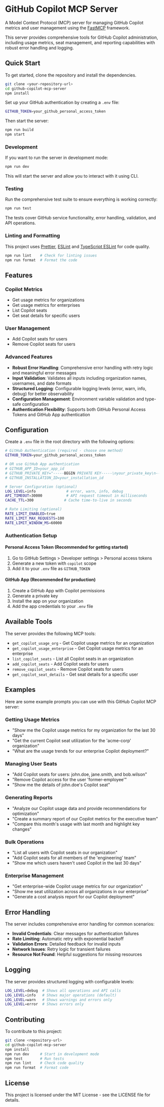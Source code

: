 # GitHub Copilot MCP Server

A Model Context Protocol (MCP) server for managing GitHub Copilot metrics and user management using the [FastMCP](https://github.com/punkpeye/fastmcp) framework.

This server provides comprehensive tools for GitHub Copilot administration, including usage metrics, seat management, and reporting capabilities with robust error handling and logging.

## Quick Start

To get started, clone the repository and install the dependencies.

```bash
git clone <your-repository-url>
cd github-copilot-mcp-server
npm install
```

Set up your GitHub authentication by creating a `.env` file:

```bash
GITHUB_TOKEN=your_github_personal_access_token
```

Then start the server:

```bash
npm run build
npm start
```

### Development

If you want to run the server in development mode:

```bash
npm run dev
```

This will start the server and allow you to interact with it using CLI.

### Testing

Run the comprehensive test suite to ensure everything is working correctly:

```bash
npm run test
```

The tests cover GitHub service functionality, error handling, validation, and API operations.

### Linting and Formatting

This project uses [Prettier](https://prettier.io/), [ESLint](https://eslint.org/) and [TypeScript ESLint](https://typescript-eslint.io/) for code quality.

```bash
npm run lint    # Check for linting issues
npm run format  # Format the code
```

## Features

### Copilot Metrics

- Get usage metrics for organizations
- Get usage metrics for enterprises  
- List Copilot seats
- Get seat details for specific users

### User Management

- Add Copilot seats for users
- Remove Copilot seats for users

### Advanced Features

- **Robust Error Handling**: Comprehensive error handling with retry logic and meaningful error messages
- **Input Validation**: Validates all inputs including organization names, usernames, and date formats
- **Structured Logging**: Configurable logging levels (error, warn, info, debug) for better observability
- **Configuration Management**: Environment variable validation and type-safe configuration
- **Authentication Flexibility**: Supports both GitHub Personal Access Tokens and GitHub App authentication

## Configuration

Create a `.env` file in the root directory with the following options:

```bash
# GitHub Authentication (required - choose one method)
GITHUB_TOKEN=your_github_personal_access_token

# OR use GitHub App authentication
# GITHUB_APP_ID=your_app_id
# GITHUB_PRIVATE_KEY="-----BEGIN PRIVATE KEY-----\nyour_private_key\n-----END PRIVATE KEY-----"
# GITHUB_INSTALLATION_ID=your_installation_id

# Server Configuration (optional)
LOG_LEVEL=info              # error, warn, info, debug
API_TIMEOUT=30000           # API request timeout in milliseconds
CACHE_TTL=300              # Cache time-to-live in seconds

# Rate Limiting (optional)
RATE_LIMIT_ENABLED=true
RATE_LIMIT_MAX_REQUESTS=100
RATE_LIMIT_WINDOW_MS=60000
```

### Authentication Setup

#### Personal Access Token (Recommended for getting started)

1. Go to GitHub Settings > Developer settings > Personal access tokens
2. Generate a new token with `copilot` scope
3. Add it to your `.env` file as `GITHUB_TOKEN`

#### GitHub App (Recommended for production)

1. Create a GitHub App with Copilot permissions
2. Generate a private key
3. Install the app on your organization
4. Add the app credentials to your `.env` file

## Available Tools

The server provides the following MCP tools:

- `get_copilot_usage_org` - Get Copilot usage metrics for an organization
- `get_copilot_usage_enterprise` - Get Copilot usage metrics for an enterprise  
- `list_copilot_seats` - List all Copilot seats in an organization
- `add_copilot_seats` - Add Copilot seats for users
- `remove_copilot_seats` - Remove Copilot seats for users
- `get_copilot_seat_details` - Get seat details for a specific user

## Examples

Here are some example prompts you can use with this GitHub Copilot MCP server:

### Getting Usage Metrics

- "Show me the Copilot usage metrics for my organization for the last 30 days"
- "Get the current Copilot seat utilization for the 'acme-corp' organization"  
- "What are the usage trends for our enterprise Copilot deployment?"

### Managing User Seats

- "Add Copilot seats for users: john.doe, jane.smith, and bob.wilson"
- "Remove Copilot access for the user 'former-employee'"
- "Show me the details of john.doe's Copilot seat"

### Generating Reports

- "Analyze our Copilot usage data and provide recommendations for optimization"
- "Create a summary report of our Copilot metrics for the executive team"
- "Compare this month's usage with last month and highlight key changes"

### Bulk Operations

- "List all users with Copilot seats in our organization"
- "Add Copilot seats for all members of the 'engineering' team"
- "Show me which users haven't used Copilot in the last 30 days"

### Enterprise Management

- "Get enterprise-wide Copilot usage metrics for our organization"
- "Show me seat utilization across all organizations in our enterprise"
- "Generate a cost analysis report for our Copilot deployment"

## Error Handling

The server includes comprehensive error handling for common scenarios:

- **Invalid Credentials**: Clear messages for authentication failures
- **Rate Limiting**: Automatic retry with exponential backoff
- **Validation Errors**: Detailed feedback for invalid inputs
- **Network Issues**: Retry logic for transient failures
- **Resource Not Found**: Helpful suggestions for missing resources

## Logging

The server provides structured logging with configurable levels:

```bash
LOG_LEVEL=debug  # Shows all operations and API calls
LOG_LEVEL=info   # Shows major operations (default)
LOG_LEVEL=warn   # Shows warnings and errors only
LOG_LEVEL=error  # Shows errors only
```

## Contributing

To contribute to this project:

```bash
git clone <repository-url>
cd github-copilot-mcp-server
npm install
npm run dev     # Start in development mode
npm test        # Run tests
npm run lint    # Check code quality
npm run format  # Format code
```

## License

This project is licensed under the MIT License - see the LICENSE file for details.
